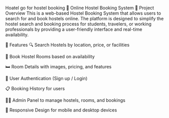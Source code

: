 
Hoatel go for hostel booking
🏨 Online Hostel Booking System 
📌 Project Overview This is a web-based Hostel Booking System that allows users to search for and book hostels online. The platform is designed to simplify the hostel search and booking process for students, travelers, or working professionals by providing a user-friendly interface and real-time availability.

🚀 Features 🔍 Search Hostels by location, price, or facilities

📅 Book Hostel Rooms based on availability

🛏️ Room Details with images, pricing, and features

👤 User Authentication (Sign up / Login)

📋 Booking History for users

🧑‍💼 Admin Panel to manage hostels, rooms, and bookings

📱 Responsive Design for mobile and desktop devices
